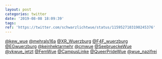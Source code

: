 ```yaml
---
layout: post
categories: twitter
date: '2019-08-08 18:09:39'
tags: 
ref: 'https://twitter.com/schwarzlichtwue/status/1159527103190245376'
---
```

[@kew_wue](https://twitter.com/kew_wue) [@mehrals16a](https://twitter.com/mehrals16a) [@XR_Wuerzburg](https://twitter.com/XR_Wuerzburg) [@F4F_wuerzburg](https://twitter.com/F4F_wuerzburg) [@EGwuerzburg](https://twitter.com/EGwuerzburg) [@keinhektarmehr](https://twitter.com/keinhektarmehr) [@cmwue](https://twitter.com/cmwue) [@SeebrueckeWue](https://twitter.com/SeebrueckeWue) [@vkwue_jetzt](https://twitter.com/vkwue_jetzt) [@FemWue](https://twitter.com/FemWue) [@CampusLinke](https://twitter.com/CampusLinke) [@QueerPrideWue](https://twitter.com/QueerPrideWue) [@wue_nazifrei](https://twitter.com/wue_nazifrei)